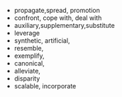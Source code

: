 - propagate,spread, promotion
- confront, cope with, deal with
- auxiliary,supplementary,substitute
- leverage
- synthetic, artificial, 
- resemble,
- exemplify,
- canonical, 
- alleviate,
- disparity
- scalable, incorporate